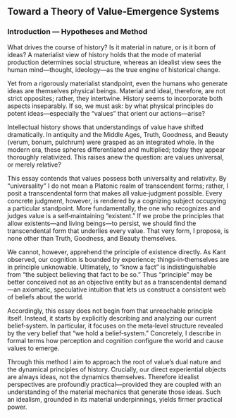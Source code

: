 ## Toward a Theory of Value‑Emergence Systems

### Introduction — Hypotheses and Method

What drives the course of history? Is it material in nature, or is it born of ideas?
A materialist view of history holds that the mode of material production determines social structure, whereas an idealist view sees the human mind—thought, ideology—as the true engine of historical change.

Yet from a rigorously materialist standpoint, even the humans who generate ideas are themselves physical beings. Material and ideal, therefore, are not strict opposites; rather, they intertwine. History seems to incorporate both aspects inseparably. If so, we must ask: by what physical principles do potent ideas—especially the “values” that orient our actions—arise?

Intellectual history shows that understandings of value have shifted dramatically. In antiquity and the Middle Ages, Truth, Goodness, and Beauty (verum, bonum, pulchrum) were grasped as an integrated whole. In the modern era, these spheres differentiated and multiplied; today they appear thoroughly relativized. This raises anew the question: are values universal, or merely relative?

This essay contends that values possess both universality and relativity. By “universality” I do not mean a Platonic realm of transcendent forms; rather, I posit a transcendental form that makes all value‑judgment possible. Every concrete judgment, however, is rendered by a cognizing subject occupying a particular standpoint. More fundamentally, the one who recognizes and judges value is a self‑maintaining “existent.” If we probe the principles that allow existents—and living beings—to persist, we should find the transcendental form that underlies every value. That very form, I propose, is none other than Truth, Goodness, and Beauty themselves.

We cannot, however, apprehend the principle of existence directly. As Kant observed, our cognition is bounded by experience; things‑in‑themselves are in principle unknowable. Ultimately, to “know a fact” is indistinguishable from “the subject believing that fact to be so.” Thus “principle” may be better conceived not as an objective entity but as a transcendental demand—an axiomatic, speculative intuition that lets us construct a consistent web of beliefs about the world.

Accordingly, this essay does not begin from that unreachable principle itself. Instead, it starts by explicitly describing and analyzing our current belief‑system. In particular, it focuses on the meta‑level structure revealed by the very belief that “we hold a belief‑system.” Concretely, I describe in formal terms how perception and cognition configure the world and cause values to emerge.

Through this method I aim to approach the root of value’s dual nature and the dynamical principles of history. Crucially, our direct experiential objects are always ideas, not the dynamics themselves. Therefore idealist perspectives are profoundly practical—provided they are coupled with an understanding of the material mechanics that generate those ideas. Such an idealism, grounded in its material underpinnings, yields firmer practical power.